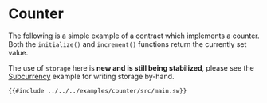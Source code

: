 # Counter

The following is a simple example of a contract which implements a counter. Both the `initialize()` and `increment()` functions return the currently set value.

The use of `storage` here is **new and is still being stabilized**, please see the [Subcurrency](./subcurrency.md) example for writing storage by-hand.

```sway
{{#include ../../../examples/counter/src/main.sw}}
```

